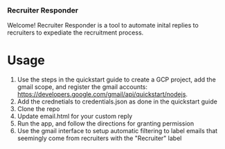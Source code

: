 ### Recruiter Responder

Welcome! Recruiter Responder is a tool to automate inital replies to recruiters to expediate the recruitment process. 

# Usage
1. Use the steps in the quickstart guide to create a GCP project, add the gmail scope, and register the gmail accounts: https://developers.google.com/gmail/api/quickstart/nodejs.
2. Add the crednetials to credentials.json as done in the quickstart guide
3. Clone the repo
4. Update email.html for your custom reply
5. Run the app, and follow the directions for granting permission 
6. Use the gmail interface to setup automatic filtering to label emails that seemingly come from recruiters  with the "Recruiter" label 